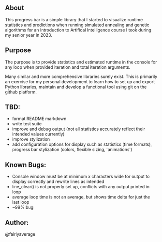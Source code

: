 ## About
This progress bar is a simple library that I started to visualize runtime statistics and predictions when running simulated annealing and genetic algorithms for an Introduction to Artifical Intelligence course I took during my senior year in 2023.

## Purpose
The purpose is to provide statistics and estimated runtime in the console for any loop when provided iteration and total iteration arguments.

Many similar and more comprehensive libraries surely exist. This is primarily an exercise for my personal development to learn how to set up and export Python libraries, maintain and develop a functional tool using git on the github platform.

## TBD:
- format README markdown
- write test suite
- improve and debug output (not all statistics accurately reflect their intended values currently)
- improve stylization
- add configuration options for display such as statistics (time formats), progress bar stylization (colors, flexible sizing, 'animations')

## Known Bugs:
- Console window must be at minimum x characters wide for output to display correctly and rewrite lines as intended
- line_clear() is not properly set up, conflicts with any output printed in loop
- average loop time is not an average, but shows time delta for just the last loop
- ~99% bug

## Author:
@fairlyaverage
